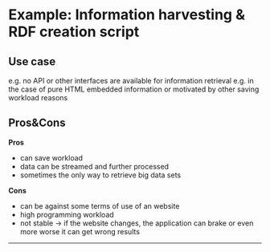 # Example: Information harvesting & RDF creation script


## Use case

e.g. no API or other interfaces are available for information retrieval e.g. in the case of pure HTML embedded information
or motivated by other saving workload reasons 




## Pros&Cons

**Pros**
- can save workload
- data can be streamed and further processed
- sometimes the only way to retrieve big data sets 

**Cons**
- can be against some terms of use of an website
- high programming workload
- not stable -> if the website changes, the application can brake or even more worse it can get wrong results 

-----



